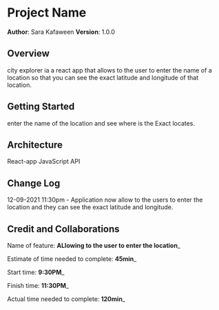 # Project Name

**Author**: Sara Kafaween
**Version**: 1.0.0

## Overview

city explorer ia a react app that allows to the user to enter the name of a location so that you can see the exact latitude and longitude of that location.

## Getting Started

enter the name of the location and see where is the Exact locates.

## Architecture

React-app
JavaScript
API

## Change Log

12-09-2021 11:30pm - Application now allow to the users to enter the location and they can see the exact latitude and longitude.

## Credit and Collaborations
<!-- Give credit (and a link) to other people or resources that helped you build this application. -->

Name of feature: ____ALlowing to the user to enter the location_____

Estimate of time needed to complete: __45min___

Start time: __9:30PM___

Finish time: __11:30PM___

Actual time needed to complete: __120min___
